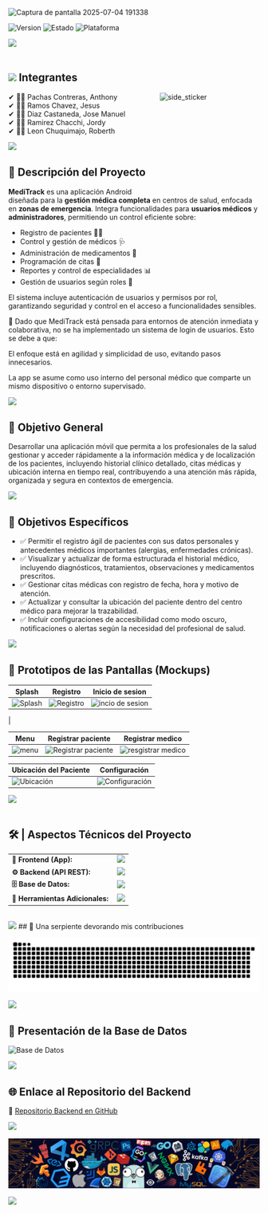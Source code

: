 ![Captura de pantalla 2025-07-04 191338](https://github.com/user-attachments/assets/b8bea1a0-b6bf-4f89-9733-b04640967f38)

![Version](https://img.shields.io/badge/MediTrack-v1.0-blueviolet?style=for-the-badge)
![Estado](https://img.shields.io/badge/Estado-En%20Desarrollo-orange?style=for-the-badge)
![Plataforma](https://img.shields.io/badge/Plataforma-Android-green?style=for-the-badge)

<img src="https://user-images.githubusercontent.com/73097560/115834477-dbab4500-a447-11eb-908a-139a6edaec5c.gif"><br><br>

## <picture><img src = "https://github.com/7oSkaaa/7oSkaaa/blob/main/Images/about_me.gif?raw=true" width = 50px></picture> Integrantes


<img align="right" width=200px height=200px alt="side_sticker" src="https://media.giphy.com/media/TEnXkcsHrP4YedChhA/giphy.gif" />

✔ 👨‍💻 Pachas Contreras, Anthony <br> 
✔ 👨‍💻 Ramos Chavez, Jesus<br>
✔ 👨‍💻 Diaz Castaneda, Jose Manuel<br>
✔ 👨‍💻 Ramirez Chacchi, Jordy<br>
✔ 👨‍💻 Leon Chuquimajo, Roberth<br>

<img src="https://user-images.githubusercontent.com/73097560/115834477-dbab4500-a447-11eb-908a-139a6edaec5c.gif">

## 📌 Descripción del Proyecto

**MediTrack** es una aplicación Android diseñada para la **gestión médica completa** en centros de salud, enfocada en **zonas de emergencia**. Integra funcionalidades para **usuarios médicos** y **administradores**, permitiendo un control eficiente sobre:

- Registro de pacientes 🧍‍♂️
- Control y gestión de médicos 🩺
- Administración de medicamentos 💊
- Programación de citas 📅
- Reportes y control de especialidades 📊
- Gestión de usuarios según roles 🔐

El sistema incluye autenticación de usuarios y permisos por rol, garantizando seguridad y control en el acceso a funcionalidades sensibles.

🔐
Dado que MediTrack está pensada para entornos de atención inmediata y colaborativa, no se ha implementado un sistema de login de usuarios. Esto se debe a que:

El enfoque está en agilidad y simplicidad de uso, evitando pasos innecesarios.

La app se asume como uso interno del personal médico que comparte un mismo dispositivo o entorno supervisado.



<img src="https://user-images.githubusercontent.com/73097560/115834477-dbab4500-a447-11eb-908a-139a6edaec5c.gif">


## 🎯 Objetivo General

Desarrollar una aplicación móvil que permita a los profesionales de la salud gestionar y acceder rápidamente a la información médica y de localización de los pacientes, incluyendo historial clínico detallado, citas médicas y ubicación interna en tiempo real, contribuyendo a una atención más rápida, organizada y segura en contextos de emergencia.


<img src="https://user-images.githubusercontent.com/73097560/115834477-dbab4500-a447-11eb-908a-139a6edaec5c.gif">


## 🎯 Objetivos Específicos

- ✅ Permitir el registro ágil de pacientes con sus datos personales y antecedentes médicos importantes (alergias, enfermedades crónicas).
- ✅ Visualizar y actualizar de forma estructurada el historial médico, incluyendo diagnósticos, tratamientos, observaciones y medicamentos prescritos.
- ✅ Gestionar citas médicas con registro de fecha, hora y motivo de atención.
- ✅ Actualizar y consultar la ubicación del paciente dentro del centro médico para mejorar la trazabilidad.
- ✅ Incluir configuraciones de accesibilidad como modo oscuro, notificaciones o alertas según la necesidad del profesional de salud.



<img src="https://user-images.githubusercontent.com/73097560/115834477-dbab4500-a447-11eb-908a-139a6edaec5c.gif">


## 📱 Prototipos de las Pantallas (Mockups)

| Splash | Registro | Inicio de sesion |
|-----------|----------------|---------------------|
| ![Splash](https://github.com/user-attachments/assets/369b8709-a0bb-4703-9f56-73ab7f437c45) | ![Registro](https://github.com/user-attachments/assets/2e2f1bc3-25c5-4bcb-a60b-8b34bcd78be3) |![incio de sesion](https://github.com/user-attachments/assets/acbc5520-096e-4667-8567-a8c31099ed9b)
|

| Menu | Registrar paciente | Registrar medico |
|------------------|------------------|---------------|
| ![menu](https://github.com/user-attachments/assets/e60c3a72-fa72-4309-a170-b7466756baab) | ![Registrar paciente](https://github.com/user-attachments/assets/2e3ee2d4-7cd1-48b7-a203-675a332be494) | ![resgistrar medico](https://github.com/user-attachments/assets/dd9ef275-c6aa-4b93-b5d2-7c758fe56189) | 

| Ubicación del Paciente | Configuración |
|------------------------|----------------|
| ![Ubicación](https://raw.githubusercontent.com/AnthonyPc26/App_Gestion_De_Pacientes-GRUPO5/main/ImagenesReadme/ubicacionPaciente.png) | ![Configuración](https://raw.githubusercontent.com/AnthonyPc26/App_Gestion_De_Pacientes-GRUPO5/main/ImagenesReadme/configuracion.png) |


<img src="https://user-images.githubusercontent.com/73097560/115834477-dbab4500-a447-11eb-908a-139a6edaec5c.gif"><br><br>

<h2>🛠️ | Aspectos Técnicos del Proyecto </h2>
<table>
    <tr>
        <td style="font-weight: bold; padding-right: 10px; vertical-align: center; border: none;">📲 Frontend (App):</td>
        <td><img height="40" src="https://skillicons.dev/icons?i=androidstudio,figma,gradle "/></td>
    </tr>
    <tr>
        <td style="font-weight: bold; padding-right: 10px; vertical-align: center;">⚙️ Backend (API REST):</td>
        <td><img height="40" src="https://skillicons.dev/icons?i=ts,nodejs,express  "/></td>
    </tr>
    <tr>
        <td style="font-weight: bold; padding-right: 10px; vertical-align: center; border: none;">🗄️ Base de Datos:</td>
        <td><img height="40" src="https://skillicons.dev/icons?i=postgresql"/></td>
    </tr>
    <tr>
        <td style="font-weight: bold; padding-right: 10px; vertical-align: center; border: none;">🔧 Herramientas Adicionales:</td>
        <td><img height="40" src="https://skillicons.dev/icons?i=vscode,github,git,postman"/></td>
    </tr>
</table>
<br>

<img src="https://user-images.githubusercontent.com/73097560/115834477-dbab4500-a447-11eb-908a-139a6edaec5c.gif">
## 🐍 Una serpiente devorando mis contribuciones
	
<p align = "center">
	<img src = "https://github.com/7oSkaaa/7oSkaaa/blob/output/github-contribution-grid-snake.svg?" alt = "Snake Game"/>
</p>

<img src="https://user-images.githubusercontent.com/73097560/115834477-dbab4500-a447-11eb-908a-139a6edaec5c.gif">

## 📝 Presentación de la Base de Datos

![Base de Datos](https://raw.githubusercontent.com/AnthonyPc26/App_Gestion_De_Pacientes-GRUPO5/main/ImagenesReadme/BDInventrack.jpg)

<img src="https://user-images.githubusercontent.com/73097560/115834477-dbab4500-a447-11eb-908a-139a6edaec5c.gif">


## 🌐 Enlace al Repositorio del Backend

🔗 [Repositorio Backend en GitHub](https://github.com/josma18/gestion_paciente_api)

<img src="https://user-images.githubusercontent.com/73097560/115834477-dbab4500-a447-11eb-908a-139a6edaec5c.gif">

</div>

![footer](https://github.com/GovindSingh9447/GovindSingh9447/blob/main/WEBP/footer.webp)


<img src="https://user-images.githubusercontent.com/73097560/115834477-dbab4500-a447-11eb-908a-139a6edaec5c.gif">
